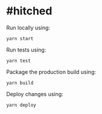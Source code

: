 # #hitched

Run locally using:

    yarn start

Run tests using:

    yarn test

Package the production build using:

    yarn build

Deploy changes using:

    yarn deploy
